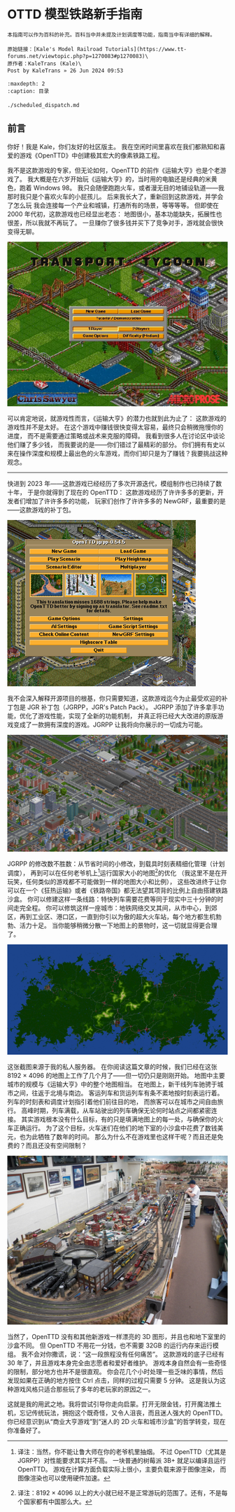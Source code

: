 # OTTD 模型铁路新手指南

```{note}
本指南可以作为百科的补充。百科当中并未提及计划调度等功能，指南当中有详细的解释。

原始链接：[Kale's Model Railroad Tutorials](https://www.tt-forums.net/viewtopic.php?p=1270083#p1270083)\
原作者：KaleTrans (Kale)\
Post by KaleTrans » 26 Jun 2024 09:53
```

```{toctree}
:maxdepth: 2
:caption: 目录

./scheduled_dispatch.md
```

## 前言

你好！我是 Kale，你们友好的社区版主。
我在空闲时间里喜欢在我们都熟知和喜爱的游戏《OpenTTD》中创建极其宏大的像素铁路工程。

我不是这款游戏的专家，但无论如何，OpenTTD 的前作《运输大亨》也是个老游戏了。
我大概是在六岁开始玩《运输大亨》的，当时用的电脑还是经典的米黄色，跑着 Windows 98。
我只会随便跑跑火车，或者漫无目的地铺设轨道——我那时我只是个喜欢火车的小屁孩儿。
后来我长大了，重新回到这款游戏，并学会了怎么玩
我会连接每一个产业和城镇，打通所有的场景，等等等等。
但即使在 2000 年代初，这款游戏也已经显出老态：
地图很小，基本功能缺失，拓展性也很差，所以我就不再玩了。
一旦赚你了很多钱并买下了竞争对手，游戏就会很快变得无聊。

![TTD 标题画面](./images/introduction_ttd_title_screen.png)

可以肯定地说，就游戏性而言，《运输大亨》的潜力也就到此为止了：
这款游戏的游戏性并不是太好。
在这个游戏中赚钱很快变得太容易，最终只会稍微拖慢你的进度，
而不是需要通过策略或战术来克服的障碍。
我看到很多人在讨论区中谈论他们赚了多少钱，
而我要说的是——你们错过了最精彩的部分。
你们拥有有史以来在操作深度和规模上最出色的火车游戏，而你们却只是为了赚钱？我要挑战这种观念。

---

快进到 2023 年——这款游戏已经经历了多次开源迭代，模组制作也已持续了数十年，
于是你就得到了现在的 OpenTTD：
这款游戏经历了许许多多的更新，开发者们增加了许许多多的功能，
玩家们创作了许许多多的 NewGRF，最重要的是——这款游戏的补丁包。

![JGRPP 标题画面](./images/introduction_jgrpp_title_screen.png)

我不会深入解释开源项目的根基，你只需要知道，这款游戏迄今为止最受欢迎的补丁包是 JGR 补丁包（JGRPP，JGR's Patch Pack）。
JGRPP 添加了许多拿手功能，优化了游戏性能，实现了全新的功能机制，
并真正将已经大大改进的原版游戏变成了一款拥有深度的游戏。JGRPP 让我将向你展示的一切成为可能。

![大型车站](./images/introduction_large_station.png)

JGRPP 的修改数不胜数：从节省时间的小修改，到载具时刻表精细化管理（计划调度），
再到可以在任何老爷机上[^1]运行国家大小的地图[^2]的优化
（我这里不是在开玩笑，任何类似的游戏都不可能做到一样的地图大小和比例），
这些改进终于让你可以在一个《狂热运输》或者《铁路帝国》都无法望其项背的比例上自由搭建铁路沙盒。
你可以修建这样一条线路：特快列车需要花费等同于现实中三十分钟的时间走完全程。
你可以修筑这样一座城市：地铁网络交叉其间，从市中心，到郊区，再到工业区、港口区，一直到你引以为傲的超大火车站，每个地方都生机勃勃、活力十足。
当你能够稍微分散一下地图上的景物时，这一切就显得更合理了。

![KaleServ 地图截图](./images/introduction_kaleserv_map.png)

这张截图来源于我的私人服务器。
在你阅读这篇文章的时候，我们已经在这张 8192 × 4096 的地图上工作了几个月了——但一切仍只是刚刚开始。
地图中主要城市的规模与《运输大亨》中的整个地图相当。
在地图上，新干线列车驰骋于城市之间，往返于北境与南边。
客运列车和货运列车有条不紊地按时刻表运行着。
列车的时刻表和调度计划指引着他们前往目的地，
而旅客可以在城市之间自由旅行。
高峰时期，列车满载，从车站驶出的列车确保无论何时站点之间都紧密连接。
其实游戏根本没有什么目标，有的只是填满地图上的每一处，与确保你的火车正确运行。
为了这个目标，火车迷们在他们的地下室的小沙盒中花费了数钱美元，也为此牺牲了数年的时间。
那么为什么不在游戏里也这样干呢？而且还是免费的？而且还没有空间限制？

![地下室沙盒](./images/introduction_basement_sandbox.png)

当然了，OpenTTD 没有和其他新游戏一样漂亮的 3D 图形，并且也和地下室里的沙盒不同。
但 OpenTTD 不用花一分钱，也不需要 32GB 的运行内存来运行模组。
我不会对你撒谎，说：“这一段旅程没有任何痛苦”。
这款游戏的底子已经有 30 年了，并且游戏本身完全由志愿者和爱好者维护。
游戏本身自然会有一些奇怪的限制，部分地方也并不是很直观。
你会花几个小时处理一些乏味的事情，然后发现如果在正确的地方按住 Ctrl 点击，同样的过程只需要 5 分钟。
这是我认为这种游戏风格只适合那些玩了多年的老玩家的原因之一。

这就是我的用武之地。我将尝试引导你走向启蒙。打开无限金钱，打开魔法推土机，忘记传统玩法，拥抱这个既奇怪，又令人沮丧，而且迷人强大的 OpenTTD。你已经意识到从“商业大亨游戏”到“迷人的 2D 火车和城市沙盒”的哲学转变，现在你准备好了。

[^1]: 译注：当然，你不能让鲁大师在你的老爷机里抽烟。
不过 OpenTTD（尤其是 JGRPP）对性能要求其实并不高。
一块普通的树莓派 3B+ 就足以编译且运行 OpenTTD。
游戏在计算方面负载实际上很小，主要负载来源于图像渲染，
而图像渲染也可以使用硬件加速。

[^2]: 译注：8192 × 4096 以上的大小就已经不是正常游玩的范围了。还有，不是每个国家都有中国那么大。
